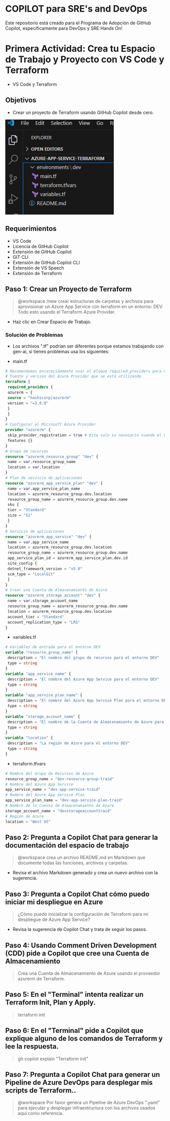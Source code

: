 # COPILOT para SRE's and DevOps
Este repositorio está creado para el Programa de Adopción de GitHub Copilot, específicamente para DevOps y SRE Hands On!

# Primera Actividad: Crea tu Espacio de Trabajo y Proyecto con VS Code y Terraform

- VS Code y Terraform

## Objetivos

- Crear un proyecto de Terraform usando GitHub Copilot desde cero.

<img src="imagesre1.jpg" alt="Terraform Project" height="300">

## Requerimientos

- VS Code
- Licencia de GitHub Copilot
- Extensión de GitHub Copilot
- GIT CLI
- Extensión de GitHub Copilot CLI
- Extensión de VS Speech
- Extensión de Terraform

## Paso 1: Crear un Proyecto de Terraform

> @workspace /new crear estructuras de carpetas y archivos para aprovisionar un Azure App Service con terraform en un entorno: DEV. Todo esto usando el Terraform Azure Provider.

- Haz clic en Crear Espacio de Trabajo.

### Solución de Problemas

- Los archivos ".tf" podrían ser diferentes porque estamos trabajando con gen-ai, si tienes problemas usa los siguientes:

- main.tf
```terraform
# Recomendamos encarecidamente usar el bloque required_providers para establecer la
# fuente y versión del Azure Provider que se está utilizando
terraform {
 required_providers {
 azurerm = {
 source = "hashicorp/azurerm"
 version = "=3.0.0"
 }
 }
}
# Configurar el Microsoft Azure Provider
provider "azurerm" {
 skip_provider_registration = true # Esto solo es necesario cuando el Usuario, Principal de Servicio o Identidad que ejecuta Terraform no tiene permisos para registrar Proveedores de Recursos de Azure.
 features {}
}
# Grupo de recursos
resource "azurerm_resource_group" "dev" {
 name = var.resource_group_name
 location = var.location
}
# Plan de servicio de aplicaciones
resource "azurerm_app_service_plan" "dev" {
 name = var.app_service_plan_name
 location = azurerm_resource_group.dev.location
 resource_group_name = azurerm_resource_group.dev.name
 sku {
 tier = "Standard"
 size = "S1"
 }
}
# Servicio de aplicaciones
resource "azurerm_app_service" "dev" {
 name = var.app_service_name
 location = azurerm_resource_group.dev.location
 resource_group_name = azurerm_resource_group.dev.name
 app_service_plan_id = azurerm_app_service_plan.dev.id
 site_config {
 dotnet_framework_version = "v5.0"
 scm_type = "LocalGit"
 }
}
# Crear una Cuenta de Almacenamiento de Azure
resource "azurerm_storage_account" "dev" {
 name = var.storage_account_name
 resource_group_name = azurerm_resource_group.dev.name
 location = azurerm_resource_group.dev.location
 account_tier = "Standard"
 account_replication_type = "LRS"
}
```

- variables.tf
```terraform
# Variables de entrada para el entorno DEV
variable "resource_group_name" {
 description = "El nombre del grupo de recursos para el entorno DEV"
 type = string
}
variable "app_service_name" {
 description = "El nombre del Azure App Service para el entorno DEV"
 type = string
}
variable "app_service_plan_name" {
 description = "El nombre del Azure App Service Plan para el entorno DEV"
 type = string
}
variable "storage_account_name" {
 description = "El nombre de la Cuenta de Almacenamiento de Azure para el entorno DEV"
 type = string
}
variable "location" {
 description = "La región de Azure para el entorno DEV"
 type = string
}
```

- terraform.tfvars
```terraform
# Nombre del Grupo de Recursos de Azure
resource_group_name = "dev-resource-group-traid"
# Nombre del Azure App Service
app_service_name = "dev-app-service-traid"
# Nombre del Azure App Service Plan
app_service_plan_name = "dev-app-service-plan-traid"
# Nombre de la Cuenta de Almacenamiento de Azure
storage_account_name = "devstorageaccounttraid"
# Región de Azure
location = "West US"
```

## Paso 2: Pregunta a Copilot Chat para generar la documentación del espacio de trabajo

> @workspace crea un archivo README.md en Markdown que documente todas las funciones, archivos y carpetas.

- Revisa el archivo Markdown generado y crea un nuevo archivo con la sugerencia.

## Paso 3: Pregunta a Copilot Chat cómo puedo iniciar mi despliegue en Azure

> ¿Cómo puedo inicializar la configuración de Terraform para mi despliegue de Azure App Service?

- Revisa la sugerencia de Copilot Chat y trata de seguir los pasos.

## Paso 4: Usando Comment Driven Development (CDD) pide a Copilot que cree una Cuenta de Almacenamiento

> Crea una Cuenta de Almacenamiento de Azure usando el proveedor azurerm de Terraform.

## Paso 5: En el "Terminal" intenta realizar un Terraform Init, Plan y Apply.

> terraform init

## Paso 6: En el "Terminal" pide a Copilot que explique alguno de los comandos de Terraform y lee la respuesta.

> gh copilot explain "Terraform init"

## Paso 7: Pregunta a Copilot Chat para generar un Pipeline de Azure DevOps para desplegar mis scripts de Terraform..

> @workspace Por favor genera un Pipeline de Azure DevOps ".yaml" para ejecutar y desplegar infraestructura con los archivos usados aquí como referencia.
